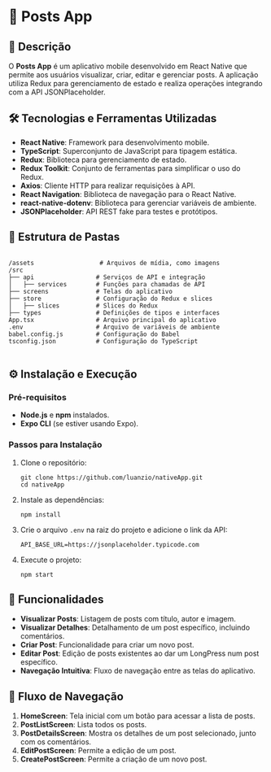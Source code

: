 <h1>🚀 Posts App</h1>

<h2>📝 Descrição</h2>
<p>
O <strong>Posts App</strong> é um aplicativo mobile desenvolvido em React Native que permite aos usuários visualizar, criar, editar e gerenciar posts. A aplicação utiliza Redux para gerenciamento de estado e realiza operações integrando com a API JSONPlaceholder.
</p>

<h2>🛠️ Tecnologias e Ferramentas Utilizadas</h2>
<ul>
  <li><strong>React Native</strong>: Framework para desenvolvimento mobile.</li>
  <li><strong>TypeScript</strong>: Superconjunto de JavaScript para tipagem estática.</li>
  <li><strong>Redux</strong>: Biblioteca para gerenciamento de estado.</li>
  <li><strong>Redux Toolkit</strong>: Conjunto de ferramentas para simplificar o uso do Redux.</li>
  <li><strong>Axios</strong>: Cliente HTTP para realizar requisições à API.</li>
  <li><strong>React Navigation</strong>: Biblioteca de navegação para o React Native.</li>
  <li><strong>react-native-dotenv</strong>: Biblioteca para gerenciar variáveis de ambiente.</li>
  <li><strong>JSONPlaceholder</strong>: API REST fake para testes e protótipos.</li>
</ul>

<h2>📂 Estrutura de Pastas</h2>
<pre>
<code>
/assets                  # Arquivos de mídia, como imagens
/src
├── api                 # Serviços de API e integração
│   ├── services        # Funções para chamadas de API
├── screens             # Telas do aplicativo
├── store               # Configuração do Redux e slices
│   ├── slices          # Slices do Redux
├── types               # Definições de tipos e interfaces
App.tsx                 # Arquivo principal do aplicativo
.env                    # Arquivo de variáveis de ambiente
babel.config.js         # Configuração do Babel
tsconfig.json           # Configuração do TypeScript
</code>
</pre>

<h2>⚙️ Instalação e Execução</h2>

<h3>Pré-requisitos</h3>
<ul>
  <li><strong>Node.js</strong> e <strong>npm</strong> instalados.</li>
  <li><strong>Expo CLI</strong> (se estiver usando Expo).</li>
</ul>

<h3>Passos para Instalação</h3>
<ol>
  <li>Clone o repositório:
    <pre><code>git clone https://github.com/luanzio/nativeApp.git
cd nativeApp</code></pre>
  </li>
  <li>Instale as dependências:
    <pre><code>npm install</code></pre>
  </li>
  <li>Crie o arquivo <code>.env</code> na raiz do projeto e adicione o link da API:
    <pre><code>API_BASE_URL=https://jsonplaceholder.typicode.com</code></pre>
  </li>
  <li>Execute o projeto:
    <pre><code>npm start</code></pre>
  </li>
</ol>

<h2>🧩 Funcionalidades</h2>
<ul>
  <li><strong>Visualizar Posts</strong>: Listagem de posts com título, autor e imagem.</li>
  <li><strong>Visualizar Detalhes</strong>: Detalhamento de um post específico, incluindo comentários.</li>
  <li><strong>Criar Post</strong>: Funcionalidade para criar um novo post.</li>
  <li><strong>Editar Post</strong>: Edição de posts existentes ao dar um LongPress num post específico.</li>
  <li><strong>Navegação Intuitiva</strong>: Fluxo de navegação entre as telas do aplicativo.</li>
</ul>

<h2>🔄 Fluxo de Navegação</h2>
<ol>
  <li><strong>HomeScreen</strong>: Tela inicial com um botão para acessar a lista de posts.</li>
  <li><strong>PostListScreen</strong>: Lista todos os posts.</li>
  <li><strong>PostDetailsScreen</strong>: Mostra os detalhes de um post selecionado, junto com os comentários.</li>
  <li><strong>EditPostScreen</strong>: Permite a edição de um post.</li>
  <li><strong>CreatePostScreen</strong>: Permite a criação de um novo post.</li>
</ol>
